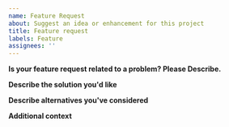 ```yaml
---
name: Feature Request
about: Suggest an idea or enhancement for this project
title: Feature request
labels: Feature
assignees: ''
---
```


**Is your feature request related to a problem? Please Describe.**

<!-- A clear and concise description of what the problem is. Ex. I'm always frustrated when [...] -->

**Describe the solution you'd like**

<!-- A clear and concise description of what you want to happen. -->

**Describe alternatives you've considered**

<!-- A clear and concise description of any alternative solutions or features you've considered. -->

**Additional context**

<!-- Add any other context or screenshots about the feature request here. -->
